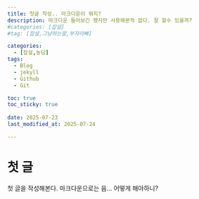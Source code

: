 ```yaml
---
title: 첫글 작성.. 마크다운이 뭐지?
description: 마크다운 들어보긴 했지만 사용해본적 없다. 잘 할수 있을까?
#categories: [잡설]
#tag: [잡설,그냥하는말,부자아빠]

categories:
  - [잡설,농담]
tags:
  - Blog
  - jekyll
  - Github
  - Git

toc: true
toc_sticky: true
 
date: 2025-07-23
last_modified_at: 2025-07-24

---
```

# 첫 글
첫 글을 작성해본다.
마크다운으로는 음... 어떻게 해야하니?

